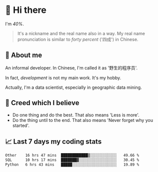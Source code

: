 # 👋 Hi there

I'm *40%*.

> It's a nickname and the real name also in a way.
> My real name pronunciation is similar to *forty percent* ('四成') in Chinese.

## :speech_balloon: About me

An informal developer. In Chinese, I'm called it as '野生的程序员'.

In fact, _development_ is not my main work. It's my hobby.

Actually, I'm a data scientist, especially in geographic data mining.

## :see_no_evil: Creed which I believe

- Do one thing and do the best. That also means 'Less is more'.
- Do the thing until to the end. That also means 'Never forget why you started'.

## :chart_with_upwards_trend: Last 7 days my coding stats

<!--START_SECTION:waka-->

```txt
Other    16 hrs 47 mins  ████████████▒░░░░░░░░░░░░   49.66 %
SQL      10 hrs 17 mins  ███████▓░░░░░░░░░░░░░░░░░   30.45 %
Python   6 hrs 43 mins   █████░░░░░░░░░░░░░░░░░░░░   19.89 %
```

<!--END_SECTION:waka-->
